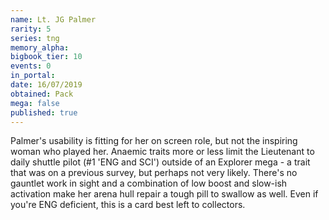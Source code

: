 ```yaml
---
name: Lt. JG Palmer
rarity: 5
series: tng
memory_alpha:
bigbook_tier: 10
events: 0
in_portal:
date: 16/07/2019
obtained: Pack
mega: false
published: true
---
```


Palmer's usability is fitting for her on screen role, but not the inspiring woman who played her. Anaemic traits more or less limit the Lieutenant to daily shuttle pilot (#1 'ENG and SCI') outside of an Explorer mega - a trait that was on a previous survey, but perhaps not very likely. There's no gauntlet work in sight and a combination of low boost and slow-ish activation make her arena hull repair a tough pill to swallow as well. Even if you're ENG deficient, this is a card best left to collectors.
